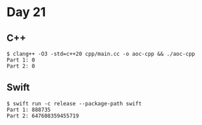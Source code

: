 # Day 21

## C++

```shell
$ clang++ -O3 -std=c++20 cpp/main.cc -o aoc-cpp && ./aoc-cpp
Part 1: 0
Part 2: 0
```

## Swift

```shell
$ swift run -c release --package-path swift
Part 1: 888735
Part 2: 647608359455719
```
